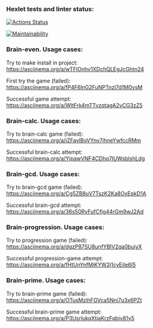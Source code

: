 ### Hexlet tests and linter status:
[![Actions Status](https://github.com/LaukhinMikhail/php-project-45/actions/workflows/hexlet-check.yml/badge.svg)](https://github.com/LaukhinMikhail/php-project-45/actions)

[![Maintainability](https://api.codeclimate.com/v1/badges/30ec7ff363754fcc95a9/maintainability)](https://codeclimate.com/github/LaukhinMikhail/php-project-45/maintainability)

### Brain-even. Usage cases:
Try to make install in project:
https://asciinema.org/a/wTFIOnhv1XDchQLEgJcGhtn24

First try the game (failed):
https://asciinema.org/a/fP4F6lnG2FuNPTnzl7d1M0vsM

Successful game attempt:
https://asciinema.org/a/WltFrk4mTTvzqtagA2vCG3zZ5

### Brain-calc. Usage cases:
Try to brain-calc game (failed):
https://asciinema.org/a/jZFaylBoVYnv7jhneYwfccRMm

Successful brain-calc attempt:
https://asciinema.org/a/YjpawVNF4CDhq7IUWsblshLdg

### Brain-gcd. Usage cases:
Try to brain-gcd game (failed):
https://asciinema.org/a/Cg5ZB8uV7TszK2Ka8OxEpkD1A

Successful brain-gcd attempt:
https://asciinema.org/a/36s50RyFufCfjg44rGm9wJ2Ad

### Brain-progression. Usage cases:
Try to progression game (failed):
https://asciinema.org/a/dgzP87SU8unfYBlV2qa0buiyX

Successful progression-game attempt:
https://asciinema.org/a/fHtUnYnfMiKYW2j1cyEiIe6I5

### Brain-prime. Usage cases:
Try to brain-prime game (failed):
https://asciinema.org/a/OTusMzihFGVca5Nni7u3x6PZt

Successful brain-prime game attempt:
https://asciinema.org/a/P3UsrlukqXtjaKrzFqbjv81y5